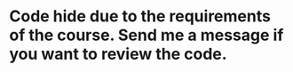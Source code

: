 # Code hide due to the requirements of the course. Send me a message if you want to review the code.
